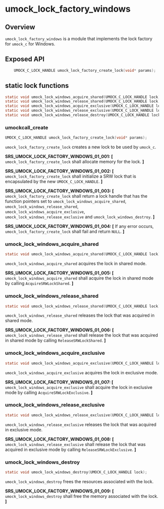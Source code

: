 # umock_lock_factory_windows

## Overview

`umock_lock_factory_windows` is a module that implements the lock factory for `umock_c` for Windows.

## Exposed API

```c
    UMOCK_C_LOCK_HANDLE umock_lock_factory_create_lock(void* params);
```

## static lock functions

```c
static void umock_lock_windows_acquire_shared(UMOCK_C_LOCK_HANDLE lock);
static void umock_lock_windows_release_shared(UMOCK_C_LOCK_HANDLE lock);
static void umock_lock_windows_acquire_exclusive(UMOCK_C_LOCK_HANDLE lock);
static void umock_lock_windows_release_exclusive(UMOCK_C_LOCK_HANDLE lock);
static void umock_lock_windows_release_destroy(UMOCK_C_LOCK_HANDLE lock);
```

### umockcall_create

```c
UMOCK_C_LOCK_HANDLE umock_lock_factory_create_lock(void* params);
```

`umock_lock_factory_create_lock` creates a new lock to be used by `umock_c`.

**SRS_UMOCK_LOCK_FACTORY_WINDOWS_01_001: [** `umock_lock_factory_create_lock` shall allocate memory for the lock. **]**

**SRS_UMOCK_LOCK_FACTORY_WINDOWS_01_002: [** `umock_lock_factory_create_lock` shall initialize a SRW lock that is encapsulated by the new `UMOCK_C_LOCK_HANDLE`. **]**

**SRS_UMOCK_LOCK_FACTORY_WINDOWS_01_003: [** `umock_lock_factory_create_lock` shall return a lock handle that has the function pointers set to `umock_lock_windows_acquire_shared`, `umock_lock_windows_release_shared`, `umock_lock_windows_acquire_exclusive`, `umock_lock_windows_release_exclusive` and `umock_lock_windows_destroy`. **]**

**SRS_UMOCK_LOCK_FACTORY_WINDOWS_01_004: [** If any error occurs, `umock_lock_factory_create_lock` shall fail and return `NULL`. **]**

### umock_lock_windows_acquire_shared

```c
static void umock_lock_windows_acquire_shared(UMOCK_C_LOCK_HANDLE lock);
```

`umock_lock_windows_acquire_shared` acquires the lock in shared mode.

**SRS_UMOCK_LOCK_FACTORY_WINDOWS_01_005: [** `umock_lock_windows_acquire_shared` shall acquire the lock in shared mode by calling `AcquireSRWLockShared`. **]**

### umock_lock_windows_release_shared

```c
static void umock_lock_windows_release_shared(UMOCK_C_LOCK_HANDLE lock);
```

`umock_lock_windows_release_shared` releases the lock that was acquired in shared mode.

**SRS_UMOCK_LOCK_FACTORY_WINDOWS_01_006: [** `umock_lock_windows_release_shared` shall release the lock that was acquired in shared mode by calling `ReleaseSRWLockShared`. **]**

### umock_lock_windows_acquire_exclusive

```c
static void umock_lock_windows_acquire_exclusive(UMOCK_C_LOCK_HANDLE lock);
```

`umock_lock_windows_acquire_exclusive` acquires the lock in exclusive mode.

**SRS_UMOCK_LOCK_FACTORY_WINDOWS_01_007: [** `umock_lock_windows_acquire_exclusive` shall acquire the lock in exclusive mode by calling `AcquireSRWLockExclusive`. **]**

### umock_lock_windows_release_exclusive

```c
static void umock_lock_windows_release_exclusive(UMOCK_C_LOCK_HANDLE lock);
```

`umock_lock_windows_release_exclusive` releases the lock that was acquired in exclusive mode.

**SRS_UMOCK_LOCK_FACTORY_WINDOWS_01_008: [** `umock_lock_windows_release_exclusive` shall release the lock that was acquired in exclusive mode by calling `ReleaseSRWLockExclusive`. **]**

### umock_lock_windows_destroy

```c
static void umock_lock_windows_destroy(UMOCK_C_LOCK_HANDLE lock);
```

`umock_lock_windows_destroy` frees the resources associated with the lock.

**SRS_UMOCK_LOCK_FACTORY_WINDOWS_01_009: [** `umock_lock_windows_destroy` shall free the memory associated with the lock. **]**
